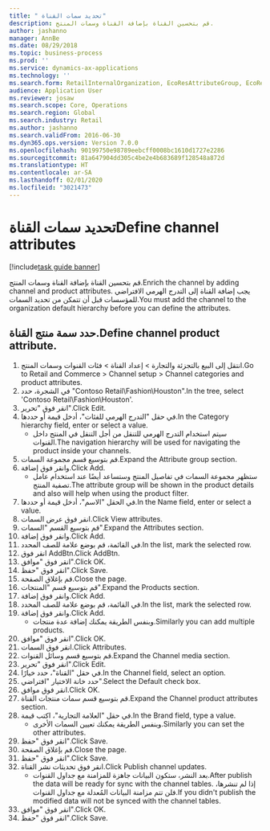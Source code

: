 ```yaml
---
title: " تحديد سمات القناة"
description: قم بتحسين القناة بإضافة القناة وسمات المنتج.
author: jashanno
manager: AnnBe
ms.date: 08/29/2018
ms.topic: business-process
ms.prod: ''
ms.service: dynamics-ax-applications
ms.technology: ''
ms.search.form: RetailInternalOrganization, EcoResAttributeGroup, EcoResAttributeGroupAttribute, RetailAddChannelItems, RetailCatalogProductAttributeValue, RetailMedia
audience: Application User
ms.reviewer: josaw
ms.search.scope: Core, Operations
ms.search.region: Global
ms.search.industry: Retail
ms.author: jashanno
ms.search.validFrom: 2016-06-30
ms.dyn365.ops.version: Version 7.0.0
ms.openlocfilehash: 90199750e98789eebcff0008bc1610d1727e2286
ms.sourcegitcommit: 81a647904dd305c4be2e4b683689f128548a872d
ms.translationtype: HT
ms.contentlocale: ar-SA
ms.lasthandoff: 02/01/2020
ms.locfileid: "3021473"
---
```

# <a name="define-channel-attributes"></a><span data-ttu-id="18770-103"> تحديد سمات القناة</span><span class="sxs-lookup"><span data-stu-id="18770-103">Define channel attributes</span></span>

[!include[task guide banner](../includes/task-guide-banner.md)]

<span data-ttu-id="18770-104">قم بتحسين القناة بإضافة القناة وسمات المنتج.</span><span class="sxs-lookup"><span data-stu-id="18770-104">Enrich the channel by adding channel and product attributes.</span></span> <span data-ttu-id="18770-105">يجب إضافة القناة إلى التدرج الهرمي الافتراضي للمؤسسات قبل أن تتمكن من تحديد السمات.</span><span class="sxs-lookup"><span data-stu-id="18770-105">You must add the channel to the organization default hierarchy before you can define the attributes.</span></span>


## <a name="define-channel-product-attribute"></a><span data-ttu-id="18770-106">حدد سمة منتج القناة.</span><span class="sxs-lookup"><span data-stu-id="18770-106">Define channel product attribute.</span></span>
1. <span data-ttu-id="18770-107">انتقل إلى البيع بالتجزئة والتجارة > إعداد القناة > فئات القنوات وسمات المنتج.</span><span class="sxs-lookup"><span data-stu-id="18770-107">Go to Retail and Commerce > Channel setup > Channel categories and product attributes.</span></span>
2. <span data-ttu-id="18770-108">في الشجرة، حدد "Contoso Retail\Fashion\Houston".</span><span class="sxs-lookup"><span data-stu-id="18770-108">In the tree, select 'Contoso Retail\Fashion\Houston'.</span></span>
3. <span data-ttu-id="18770-109">انقر فوق "تحرير".</span><span class="sxs-lookup"><span data-stu-id="18770-109">Click Edit.</span></span>
4. <span data-ttu-id="18770-110">في حقل "‏‫التدرج الهرمي للفئات‬"، أدخل قيمة أو حددها.</span><span class="sxs-lookup"><span data-stu-id="18770-110">In the Category hierarchy field, enter or select a value.</span></span>
    * <span data-ttu-id="18770-111">سيتم استخدام التدرج الهرمي للتنقل من أجل التنقل في المنتج داخل القنوات.</span><span class="sxs-lookup"><span data-stu-id="18770-111">The navigation hierarchy will be used for navigating the product inside your channels.</span></span>  
5. <span data-ttu-id="18770-112">قم بتوسيع قسم مجموعة السمات.</span><span class="sxs-lookup"><span data-stu-id="18770-112">Expand the Attribute group section.</span></span>
6. <span data-ttu-id="18770-113">وانقر فوق إضافة.</span><span class="sxs-lookup"><span data-stu-id="18770-113">Click Add.</span></span>
    * <span data-ttu-id="18770-114">ستظهر مجموعة السمات في تفاصيل المنتج وستساعد أيضًا عند استخدام عامل تصفية المنتج.</span><span class="sxs-lookup"><span data-stu-id="18770-114">The attribute group will be shown in the product details and also will help when using the product filter.</span></span>  
7. <span data-ttu-id="18770-115">في الحقل "الاسم"، أدخل قيمة أو حددها.</span><span class="sxs-lookup"><span data-stu-id="18770-115">In the Name field, enter or select a value.</span></span>
8. <span data-ttu-id="18770-116">انقر فوق عرض السمات.</span><span class="sxs-lookup"><span data-stu-id="18770-116">Click View attributes.</span></span>
9. <span data-ttu-id="18770-117">قم بتوسيع القسم "السمات".</span><span class="sxs-lookup"><span data-stu-id="18770-117">Expand the Attributes section.</span></span>
10. <span data-ttu-id="18770-118">وانقر فوق إضافة.</span><span class="sxs-lookup"><span data-stu-id="18770-118">Click Add.</span></span>
11. <span data-ttu-id="18770-119">في القائمة، قم بوضع علامة للصف المحدد.</span><span class="sxs-lookup"><span data-stu-id="18770-119">In the list, mark the selected row.</span></span>
12. <span data-ttu-id="18770-120">انقر فوق AddBtn.</span><span class="sxs-lookup"><span data-stu-id="18770-120">Click AddBtn.</span></span>
13. <span data-ttu-id="18770-121">انقر فوق "موافق".</span><span class="sxs-lookup"><span data-stu-id="18770-121">Click OK.</span></span>
14. <span data-ttu-id="18770-122">انقر فوق "حفظ".</span><span class="sxs-lookup"><span data-stu-id="18770-122">Click Save.</span></span>
15. <span data-ttu-id="18770-123">قم بإغلاق الصفحة.</span><span class="sxs-lookup"><span data-stu-id="18770-123">Close the page.</span></span>
16. <span data-ttu-id="18770-124">قم بتوسيع قسم "المنتجات".</span><span class="sxs-lookup"><span data-stu-id="18770-124">Expand the Products section.</span></span>
17. <span data-ttu-id="18770-125">وانقر فوق إضافة.</span><span class="sxs-lookup"><span data-stu-id="18770-125">Click Add.</span></span>
18. <span data-ttu-id="18770-126">في القائمة، قم بوضع علامة للصف المحدد.</span><span class="sxs-lookup"><span data-stu-id="18770-126">In the list, mark the selected row.</span></span>
19. <span data-ttu-id="18770-127">وانقر فوق إضافة.</span><span class="sxs-lookup"><span data-stu-id="18770-127">Click Add.</span></span>
    * <span data-ttu-id="18770-128">وبنفس الطريقة يمكنك إضافة عدة منتجات.</span><span class="sxs-lookup"><span data-stu-id="18770-128">Similarly you can add multiple products.</span></span>  
20. <span data-ttu-id="18770-129">انقر فوق "موافق".</span><span class="sxs-lookup"><span data-stu-id="18770-129">Click OK.</span></span>
21. <span data-ttu-id="18770-130">انقر فوق السمات.</span><span class="sxs-lookup"><span data-stu-id="18770-130">Click Attributes.</span></span>
22. <span data-ttu-id="18770-131">قم بتوسيع قسم وسائل القنوات.</span><span class="sxs-lookup"><span data-stu-id="18770-131">Expand the Channel media section.</span></span>
23. <span data-ttu-id="18770-132">انقر فوق "تحرير".</span><span class="sxs-lookup"><span data-stu-id="18770-132">Click Edit.</span></span>
24. <span data-ttu-id="18770-133">في حقل "القناة"، حدد خيارًا.</span><span class="sxs-lookup"><span data-stu-id="18770-133">In the Channel field, select an option.</span></span>
25. <span data-ttu-id="18770-134">حدد خانة الاختيار "افتراضي".</span><span class="sxs-lookup"><span data-stu-id="18770-134">Select the Default check box.</span></span>
26. <span data-ttu-id="18770-135">انقر فوق موافق.</span><span class="sxs-lookup"><span data-stu-id="18770-135">Click OK.</span></span>
27. <span data-ttu-id="18770-136">قم بتوسيع قسم ‏‫سمات منتجات القناة‬.</span><span class="sxs-lookup"><span data-stu-id="18770-136">Expand the Channel product attributes section.</span></span>
28. <span data-ttu-id="18770-137">في حقل "‏‫العلامة التجارية‬"، اكتب قيمة.</span><span class="sxs-lookup"><span data-stu-id="18770-137">In the Brand field, type a value.</span></span>
    * <span data-ttu-id="18770-138">وبنفس الطريقة يمكنك تعيين السمات الأخرى.</span><span class="sxs-lookup"><span data-stu-id="18770-138">Similarly you can set the other attributes.</span></span>  
29. <span data-ttu-id="18770-139">انقر فوق "حفظ".</span><span class="sxs-lookup"><span data-stu-id="18770-139">Click Save.</span></span>
30. <span data-ttu-id="18770-140">قم بإغلاق الصفحة.</span><span class="sxs-lookup"><span data-stu-id="18770-140">Close the page.</span></span>
31. <span data-ttu-id="18770-141">انقر فوق "حفظ".</span><span class="sxs-lookup"><span data-stu-id="18770-141">Click Save.</span></span>
32. <span data-ttu-id="18770-142">انقر فوق تحديثات نشر القناة.</span><span class="sxs-lookup"><span data-stu-id="18770-142">Click Publish channel updates.</span></span>
    * <span data-ttu-id="18770-143">بعد النشر، ستكون البيانات جاهزة للمزامنة مع جداول القنوات.</span><span class="sxs-lookup"><span data-stu-id="18770-143">After publish the data will be ready for sync with the channel tables.</span></span> <span data-ttu-id="18770-144">إذا لم تنشرها، فلن تتم مزامنة البيانات المُعدلة مع جداول القنوات.</span><span class="sxs-lookup"><span data-stu-id="18770-144">If you didn't publish the modified data will not be synced with the channel tables.</span></span>  
33. <span data-ttu-id="18770-145">انقر فوق "موافق".</span><span class="sxs-lookup"><span data-stu-id="18770-145">Click OK.</span></span>
34. <span data-ttu-id="18770-146">انقر فوق "حفظ".</span><span class="sxs-lookup"><span data-stu-id="18770-146">Click Save.</span></span>

